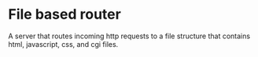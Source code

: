 # File based router

A server that routes incoming http requests to a file structure that contains html, javascript, css, and cgi files.

